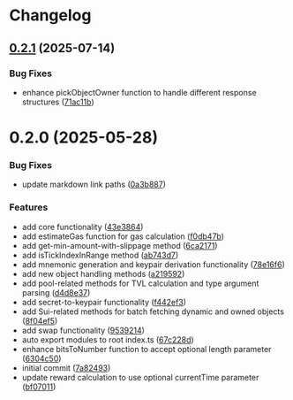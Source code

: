 # Changelog

## [0.2.1](https://github.com/geekact/sui-clmm-sdk/compare/0.2.0...0.2.1) (2025-07-14)


### Bug Fixes

* enhance pickObjectOwner function to handle different response structures ([71ac11b](https://github.com/geekact/sui-clmm-sdk/commit/71ac11b542075fa350fecd0b0d2b70c36b93c789))

# 0.2.0 (2025-05-28)


### Bug Fixes

* update markdown link paths ([0a3b887](https://github.com/geekact/sui-clmm-sdk/commit/0a3b8871fdbac9b447ad512c29fe7ef218516cec))


### Features

* add core functionality ([43e3864](https://github.com/geekact/sui-clmm-sdk/commit/43e38641ef3f7f5823269d40d6b9205deded7bdd))
* add estimateGas function for gas calculation ([f0db47b](https://github.com/geekact/sui-clmm-sdk/commit/f0db47bff9035618eaa811f4a9b2f95ae9bb66f0))
* add get-min-amount-with-slippage method ([6ca2171](https://github.com/geekact/sui-clmm-sdk/commit/6ca21718ac2fdc0e8d87c35c137e127871d345e1))
* add isTickIndexInRange method ([ab743d7](https://github.com/geekact/sui-clmm-sdk/commit/ab743d75d41b79155395a549e522b617ae5754e6))
* add mnemonic generation and keypair derivation functionality ([78e16f6](https://github.com/geekact/sui-clmm-sdk/commit/78e16f64405bfe11530a595fd0b824a4a92b06ab))
* add new object handling methods ([a219592](https://github.com/geekact/sui-clmm-sdk/commit/a219592ec1c5525e7954212210a741a334e358b8))
* add pool-related methods for TVL calculation and type argument parsing ([d4d8e37](https://github.com/geekact/sui-clmm-sdk/commit/d4d8e37e872718f4a82dc5f7a2712d5493ed1289))
* add secret-to-keypair functionality ([f442ef3](https://github.com/geekact/sui-clmm-sdk/commit/f442ef3aa7ede820706457c6d876817702a6acf0))
* add Sui-related methods for batch fetching dynamic and owned objects ([8f04ef5](https://github.com/geekact/sui-clmm-sdk/commit/8f04ef54ab6e26cae6bbabd6bfdb37d04d1a93df))
* add swap functionality ([9539214](https://github.com/geekact/sui-clmm-sdk/commit/95392148416221267a0d7c0c2530e5e1a787a7d3))
* auto export modules to root index.ts ([67c228d](https://github.com/geekact/sui-clmm-sdk/commit/67c228d3459549cee9e8f2eda55b20d50a0c817d))
* enhance bitsToNumber function to accept optional length parameter ([6304c50](https://github.com/geekact/sui-clmm-sdk/commit/6304c506fb018774e304d4d2c8561cd1a1ca3f0b))
* initial commit ([7a82493](https://github.com/geekact/sui-clmm-sdk/commit/7a824932f8f45eca9b2938609f00ce16271caafb))
* update reward calculation to use optional currentTime parameter ([bf07011](https://github.com/geekact/sui-clmm-sdk/commit/bf070112bc6f410bf387028603f8edc91508741c))
